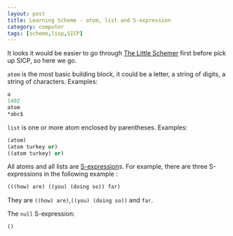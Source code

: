 ```yaml
---
layout: post
title: Learning Scheme - atom, list and S-expression
category: computer
tags: [scheme,lisp,SICP]
---
```


It looks it would be easier to go through [The Little Schemer](https://mitpress.mit.edu/books/little-schemer) first before pick up SICP, so here we go.


`atom` is the most basic building block,  it could be a letter, a string of digits, a string of characters.  Examples:


```scheme
a
1492
atom
*abc$
```


`list` is one or more atom enclosed by parentheses. Examples:

```scheme
(atom)
(atom turkey or)
((atom turkey) or)

```

All atoms and all lists are [S-expression](http://en.wikipedia.org/wiki/S-expression)s. For example, there are three S-expressions in the following example :

```scheme
(((how) are) ((you) (doing so)) far)

```

They are `((how) are)`,`((you) (doing so))` and `far`.

The `null` S-expression:

```scheme
()
```

